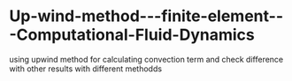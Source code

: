 # Up-wind-method---finite-element---Computational-Fluid-Dynamics
using upwind method for calculating convection term and check difference with other results with different methodds
